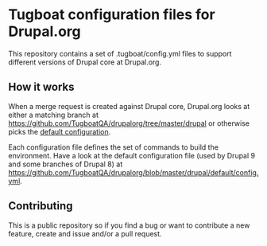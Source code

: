 # Tugboat configuration files for Drupal.org

This repository contains a set of .tugboat/config.yml files to support
different versions of Drupal core at Drupal.org.

## How it works

When a merge request is created against Drupal core, Drupal.org looks at either a matching branch at https://github.com/TugboatQA/drupalorg/tree/master/drupal or otherwise picks the [default configuration](https://github.com/TugboatQA/drupalorg/tree/master/drupal).

Each configuration file defines the set of commands to build the environment. Have a look at the default configuration file (used by Drupal 9 and some branches of Drupal 8) at https://github.com/TugboatQA/drupalorg/blob/master/drupal/default/config.yml.

## Contributing

This is a public repository so if you find a bug or want to contribute a new feature, create and issue and/or a pull request.
